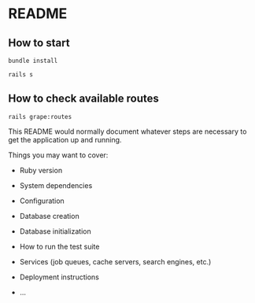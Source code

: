 # README

## How to start
```
bundle install
```
```
rails s
```

## How to check available routes
```
rails grape:routes
```

This README would normally document whatever steps are necessary to get the
application up and running.

Things you may want to cover:

* Ruby version

* System dependencies

* Configuration

* Database creation

* Database initialization

* How to run the test suite

* Services (job queues, cache servers, search engines, etc.)

* Deployment instructions

* ...
